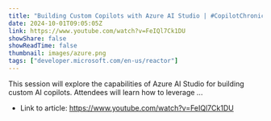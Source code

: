 ```yaml
---
title: "Building Custom Copilots with Azure AI Studio | #CopilotChronicles"
date: 2024-10-01T09:05:05Z
link: https://www.youtube.com/watch?v=FeIQl7Ck1DU
showShare: false
showReadTime: false
thumbnail: images/azure.png
tags: ["developer.microsoft.com/en-us/reactor"]
---
```

This session will explore the capabilities of Azure AI Studio for building custom AI copilots. Attendees will learn how to leverage ...

- Link to article: https://www.youtube.com/watch?v=FeIQl7Ck1DU